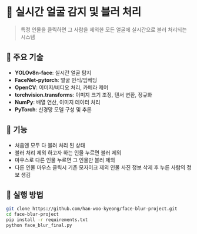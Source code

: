 # 🧠 실시간 얼굴 감지 및 블러 처리

> 특정 인물을 클릭하면 그 사람을 제외한 모든 얼굴에 실시간으로 블러 처리되는 시스템

## 📌 주요 기술

- **YOLOv8n-face**: 실시간 얼굴 탐지
- **FaceNet-pytorch**: 얼굴 인식/임베딩
- **OpenCV**: 이미지/비디오 처리, 카메라 제어
- **torchvision.transforms**: 이미지 크기 조정, 텐서 변환, 정규화
- **NumPy**: 배열 연산, 이미지 데이터 처리
- **PyTorch**: 신경망 모델 구성 및 추론

## 🧪 기능

- 처음엔 모두 다 블러 처리 된 상태
- 블러 처리 제외 하고자 하는 인물 누르면 블러 제외
- 마우스로 다른 인물 누르면 그 인물만 블러 제외
- 다른 인물 마우스 클릭시 기존 모자이크 제외 인물 사진 정보 삭제 후 누른 사람의 정보 생김

## 📂 실행 방법

```bash
git clone https://github.com/han-woo-kyeong/face-blur-project.git
cd face-blur-project
pip install -r requirements.txt
python face_blur_final.py
